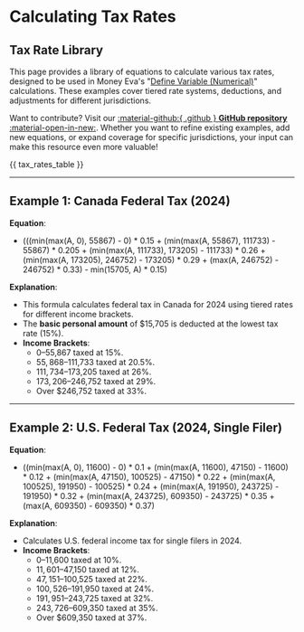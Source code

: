 # Calculating Tax Rates

## Tax Rate Library

This page provides a library of equations to calculate various tax rates, designed to be used in Money Eva's "[Define Variable (Numerical)](../calculation-breakdown/decisions-expectations.md#7-define-variable-numerical)" calculations. These examples cover tiered rate systems, deductions, and adjustments for different jurisdictions.

Want to contribute? Visit our <a href="https://github.com/moneyeva/moneyeva-docs" target="_blank" rel="noopener">:material-github:{ .github } **GitHub repository** :material-open-in-new:</a>. Whether you want to refine existing examples, add new equations, or expand coverage for specific jurisdictions, your input can make this resource even more valuable!

{{ tax_rates_table }}

---

## Example 1: Canada Federal Tax (2024)

**Equation**:  

- (((min(max(A, 0), 55867) - 0) * 0.15 + (min(max(A, 55867), 111733) - 55867) * 0.205 + (min(max(A, 111733), 173205) - 111733) * 0.26 + (min(max(A, 173205), 246752) - 173205) * 0.29 + (max(A, 246752) - 246752) * 0.33) - min(15705, A) * 0.15)

**Explanation**:

- This formula calculates federal tax in Canada for 2024 using tiered rates for different income brackets.
- The **basic personal amount** of $15,705 is deducted at the lowest tax rate (15%).
- **Income Brackets**:
    - $0–$55,867 taxed at 15%.
    - $55,868–$111,733 taxed at 20.5%.
    - $111,734–$173,205 taxed at 26%.
    - $173,206–$246,752 taxed at 29%.
    - Over $246,752 taxed at 33%.

---

## Example 2: U.S. Federal Tax (2024, Single Filer)

**Equation**:  

- ((min(max(A, 0), 11600) - 0) * 0.1 + (min(max(A, 11600), 47150) - 11600) * 0.12 + (min(max(A, 47150), 100525) - 47150) * 0.22 + (min(max(A, 100525), 191950) - 100525) * 0.24 + (min(max(A, 191950), 243725) - 191950) * 0.32 + (min(max(A, 243725), 609350) - 243725) * 0.35 + (max(A, 609350) - 609350) * 0.37)

**Explanation**:

- Calculates U.S. federal income tax for single filers in 2024.
- **Income Brackets**:
    - $0–$11,600 taxed at 10%.
    - $11,601–$47,150 taxed at 12%.
    - $47,151–$100,525 taxed at 22%.
    - $100,526–$191,950 taxed at 24%.
    - $191,951–$243,725 taxed at 32%.
    - $243,726–$609,350 taxed at 35%.
    - Over $609,350 taxed at 37%.
